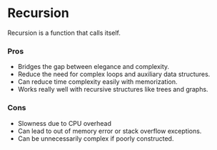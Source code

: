 # Recursion

Recursion is a function that calls itself.

### Pros
* Bridges the gap between elegance and complexity.
* Reduce the need for complex loops and auxiliary data structures.
* Can reduce time complexity easily with memorization.
* Works really well with recursive structures like trees and graphs.


### Cons
* Slowness due to CPU overhead
* Can lead to out of memory error or stack overflow exceptions.
* Can be unnecessarily complex if poorly constructed.

